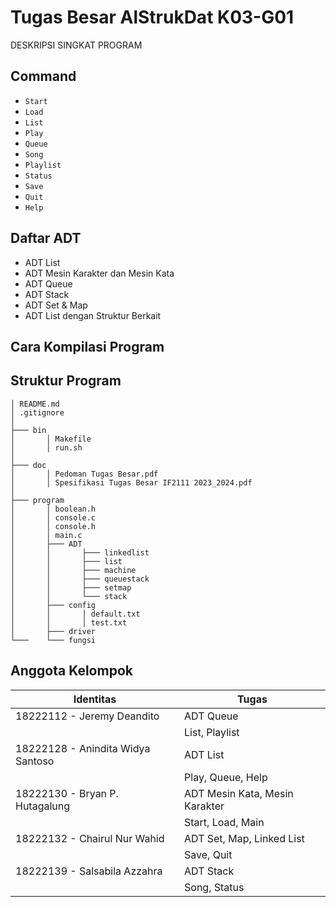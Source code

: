 # Tugas Besar AlStrukDat K03-G01

DESKRIPSI SINGKAT PROGRAM

## Command
* `Start`
* `Load`
* `List`
* `Play`
* `Queue`
* `Song`
* `Playlist`
* `Status`
* `Save`
* `Quit`
* `Help`

## Daftar ADT
* ADT List
* ADT Mesin Karakter dan Mesin Kata
* ADT Queue
* ADT Stack
* ADT Set & Map
* ADT List dengan Struktur Berkait

## Cara Kompilasi Program
## Struktur Program
```
│ README.md
│ .gitignore
│
├─── bin
│       │ Makefile
│       │ run.sh
│
├─── doc
│       │ Pedoman Tugas Besar.pdf
│       │ Spesifikasi Tugas Besar IF2111 2023_2024.pdf
│
├─── program
│       │ boolean.h
│       │ console.c
│       │ console.h
│       │ main.c
│       ├─── ADT
│       │       ├─── linkedlist
│       │       ├─── list
│       │       ├─── machine
│       │       ├─── queuestack
│       │       ├─── setmap
│       │       └─── stack
│       ├─── config
│       │       │ default.txt
│       │       │ test.txt
│       ├─── driver
└───    └─── fungsi
```

## Anggota Kelompok
| Identitas                          | Tugas |
| -----------------------------------|-----------------|
| 18222112 - Jeremy Deandito         | ADT Queue       |
|                                    | List, Playlist  |
| 18222128 - Anindita Widya Santoso  | ADT List        |
|                                    | Play, Queue, Help|
| 18222130 - Bryan P. Hutagalung     | ADT Mesin Kata, Mesin Karakter |
|                                    | Start, Load, Main |
| 18222132 - Chairul Nur Wahid       | ADT Set, Map, Linked List |
|                                    | Save, Quit  |
| 18222139 - Salsabila Azzahra       | ADT Stack |
|                                    | Song, Status |